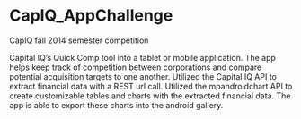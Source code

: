# CapIQ_AppChallenge
CapIQ fall 2014 semester competition

Capital IQ’s Quick Comp tool into a tablet or mobile application.
The app helps keep track of competition between corporations and compare potential acquisition targets to one another.
Utilized the Capital IQ API to extract financial data with a REST url call.
Utilized the mpandroidchart API to create customizable tables and charts with the extracted financial data.
The app is able to export these charts into the android gallery.
